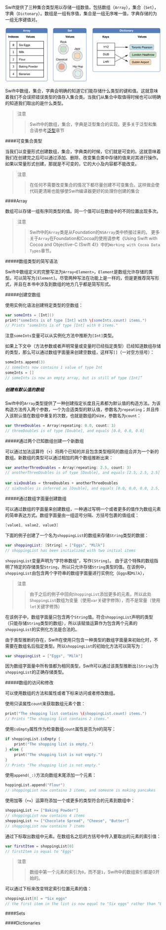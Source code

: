 Swift提供了三种集合类型用以存储一组数值，包括数组（`Array`），集合（`Set`），字典（`Dictonary`）。数组是一组有序值，集合是一组无序唯一值，字典存储的为一组无序键值对。

![](/assets/WX20180211-132830@2x.png)

Swift中数组，集合，字典会明确的知道它们能存储什么类型的键和值。这就意味着我们不会误把错误类型的值存入集合类。当我们从集合中取值得时候也可以明确的知道我们取出的是什么类型。

>注意
>>Swift中的数组，集合，字典是泛型集合的实现。更多关于泛型和集合请参考[泛型](0222-Generics.md)章节


####可变集合类型

当我们以变量形式创建数组，集合，字典类的时候，它们就是可变的。这就意味着我们在创建完之后可以通过添加、删除、改变集合类中存储的值来对其进行操作。如果以常量形式创建，那就是不可变的，它的大小及内容都不能改变。

>注意
>>在任何不需要改变集合的情况下都尽量创建不可变集合。这样做会使代码更清晰也能够使Swift编译器更好的处理你创建的集合


<span id="arrays"></span>
####Array

数组可以存储一组有序同类型的值。同一个值可以在数组中的不同位置出现多次。

>注意
>>Swift中的`Array`类是从Foundation的`NSArray`类中桥接过来的。
>>更多关于`Array`在Foundation和Cocoa的使用请参考《Using Swift with Cocoa and Objective-C (Swift 4)》中的`Working with Cocoa Data Types`章节。

#####数组类型的简写语法

Swift中数组定义的完整写法为`Array<Element>`，`Element`是数组允许存储的类型。可以简写为`[Element]`。尽管两种写法在功能上是一样的，但是更推荐简写形式，并且在本书中涉及到数组的地方几乎都是简写形式。

#####创建空数组

使用实例化语法创建特定类型的空数组：

```Swift
var someInts = [Int]()
print("someInts is of type [Int] with \(someInts.count) items.")
// Prints "someInts is of type [Int] with 0 items."
```

注意`someInts`变量可以从实例化方法中推断为`[Int]`类型。

如果上下文中（方法参数或者声明常量或变量时已经指定类型）已经知道数组存储的类型，那么可以通过数组字面量来创建空数组，这样写`[]`（一对空方括号）：

```Swift
someInts.append(3)
// someInts now contains 1 value of type Int
someInts = []
// someInts is now an empty array, but is still of type [Int]”
```

##### 创建有默认值的数组

Swift中的`Array`类型提供了一种创建指定长度且元素都为默认值的构造方法。为该构造方法传入两个参数，一个为合适类型的默认值，参数名为`repeating`；并且传入该默认值在数组中重复的次数，也就是数组的size，参数名为`count`：

```Swift
var threeDoubles = Array(repeating: 0.0, count: 3)
// threeDoubles is of type [Double], and equals [0.0, 0.0, 0.0]
```

#####通过两个已知数组创建一个新数组

可以通过加法运算符（`+`）将两个已知的并且包含类型相同的数组合并为一个新的数组。新数组的类型可以通过相加的两个数组推断出来：

```Swift
var anotherThreeDoubles = Array(repeating: 2.5, count: 3)
// anotherThreeDoubles is of type [Double], and equals [2.5, 2.5, 2.5]
 
var sixDoubles = threeDoubles + anotherThreeDoubles
// sixDoubles is inferred as [Double], and equals [0.0, 0.0, 0.0, 2.5, 2.5, 2.5]
```

#####通过数组字面量创建数组

可以通过数组的字面量来创建数组，一种通过写明一个或者更多的值作为数组元素的简单表达方式。数组字面量由一组逗号分隔、方括号包裹的值组成：

```Swift
[value1, value2, value3]
```

下面的例子创建了一个名为`shoppingList`的数组来存储`String`类型的数据：

```Swift
var shoppingList: [String] = ["Eggs", "Milk"]
// shoppingList has been initialized with two initial items
```

`shoppingList`变量声明为“字符串数组”，写作`[String]`。 由于这个特殊的数组指明了特定的存储类型`String`，所以只允许存储`String`类型的值。在该例中，`shoppingList`由包含两个字符串的数组字面量进行实例化（`Eggs`和`Milk`）， 

>注意
>>由于之后的例子中回向`ShoppingList`添加更多的元素，所以此处`ShoppingList`数组为变量（使用`var`关键字修饰），而不是常量（使用`let`关键字修饰）

在该例子中，数组字面量只包含两个`String`值。符合`shoppingList`声明的类型（只能存储`String`类型的数组），所以该赋值运算作为包含两个元素的`shoppingList`的实例化方法是合法的。

由于类型推断的存在，Swift在使用只包含一种类型的数组字面量来初始化时，不需要在数组名后指定类型。所以`shoppingList`的初始化方法可以简写为：

```Swift
var shoppingList = ["Eggs", "Milk"]
```

因为数组字面量中所有值都为相同类型，Swift可以通过该类型推断出`[String]`为`shoppingList`的正确存储类型。


#####数组的访问和修改

可以使用数组的方法和属性或者下标来访问或者修改数组。

使用只读属性`count`来获取数组元素个数：
```Swift
print("The shopping list contains \(shoppingList.count) items.")
// Prints "The shopping list contains 2 items."
```

使用`isEmpty`属性作为检查数组`count`属性是否为`0`的简写：

```Swift
if shoppingList.isEmpty {
    print("The shopping list is empty.")
} else {
    print("The shopping list is not empty.")
}
// Prints "The shopping list is not empty."
```

使用`append(_:)`方法向数组末尾添加一个元素：

```Swift
hoppingList.append("Flour")
// shoppingList now contains 3 items, and someone is making pancakes
```

使用加等（`+=`）运算符添加一个或更多的类型符合的元素到数组中：

```Swift
shoppingList += ["Baking Powder"]
// shoppingList now contains 4 items
shoppingList += ["Chocolate Spread", "Cheese", "Butter"]
// shoppingList now contains 7 items
```

通过下标取出数组中元素。在数组名之后的方括号中传入要取出的元素的索引值：

```Swift
var firstItem = shoppingList[0]
// firstItem is equal to "Eggs"
```

>注意
>>数组中第一个元素的索引为`0`，而不是`1`，Swift中的数组索引都是0开始的。

可以通过下标来改变特定索引位置元素的值：

```Swift
shoppingList[0] = "Six eggs"
// the first item in the list is now equal to "Six eggs" rather than "Eggs"
```










<span id="sets"></span>
####Sets




<span id="dictionaries"></span>
####Dictionaries